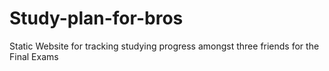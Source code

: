 # Study-plan-for-bros
Static Website for tracking studying progress amongst three friends for the Final Exams

